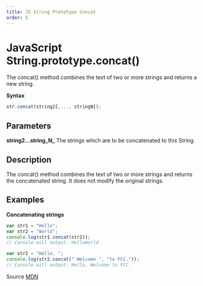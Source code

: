 ```yaml
---
title: JS String Prototype Concat
order: 5
---
```

# JavaScript String.prototype.concat()

The concat() method combines the text of two or more strings and returns a new string.

**Syntax**

```javascript
str.concat(string2[,..., stringN]);
```

## Parameters

**string2...string_N_** The strings which are to be concatenated to this String.

## Description

The concat() method combines the text of two or more strings and returns the concatenated string. It does not modify the original strings.

## Examples

**Concatenating strings**

```javascript
var str1 = "Hello";
var str2 = "World";
console.log(str1.concat(str2));
// Console will output: HelloWorld

var str2 = "Hello, ";
console.log(str2.concat(" Welcome ", "to FCC."));
// Console will output: Hello, Welcome to FCC.
```

Source [MDN](https://developer.mozilla.org/en-US/docs/Web/JavaScript/Reference/Global_Objects/String/concat)
